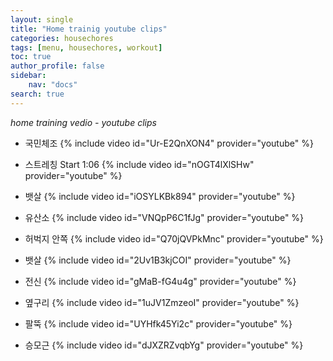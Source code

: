 ```yaml
---
layout: single
title: "Home trainig youtube clips"
categories: housechores
tags: [menu, housechores, workout]
toc: true
author_profile: false
sidebar:
    nav: "docs"
search: true
---
```


*home training vedio - youtube clips*

- 국민체조
{% include video id="Ur-E2QnXON4" provider="youtube" %}

- 스트레칭 Start 1:06
{% include video id="nOGT4lXlSHw" provider="youtube" %}

- 뱃살 
{% include video id="iOSYLKBk894" provider="youtube" %}

- 유산소 
{% include video id="VNQpP6C1fJg" provider="youtube" %}

- 허벅지 안쪽 
{% include video id="Q70jQVPkMnc" provider="youtube" %}

- 뱃살 
{% include video id="2Uv1B3kjCOI" provider="youtube" %}

- 전신 
{% include video id="gMaB-fG4u4g" provider="youtube" %}

- 옆구리 
{% include video id="1uJV1ZmzeoI" provider="youtube" %}

- 팔뚝 
{% include video id="UYHfk45Yi2c" provider="youtube" %}

- 승모근 
{% include video id="dJXZRZvqbYg" provider="youtube" %}
